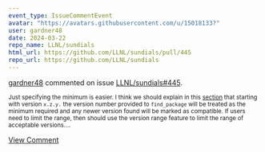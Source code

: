 ```yaml
---
event_type: IssueCommentEvent
avatar: "https://avatars.githubusercontent.com/u/15018133?"
user: gardner48
date: 2024-03-22
repo_name: LLNL/sundials
html_url: https://github.com/LLNL/sundials/pull/445
repo_url: https://github.com/LLNL/sundials
---
```


<a href='https://github.com/gardner48' target='_blank'>gardner48</a> commented on issue <a href='https://github.com/LLNL/sundials/pull/445' target='_blank'>LLNL/sundials#445</a>.

<small>Just specifying the minimum is easier. I think we should explain in this [section](https://sundials.readthedocs.io/en/latest/sundials/Install_link.html#using-sundials-as-a-third-party-library-in-other-cmake-projects) that starting with version `x.z.y.` the version number provided to `find_package` will be treated as the minimum required and any newer version found will be marked as compatible. If users need to limit the range, then should use the version range feature to limit the range of acceptable versions....</small>

<a href='https://github.com/LLNL/sundials/pull/445' target='_blank'>View Comment</a>